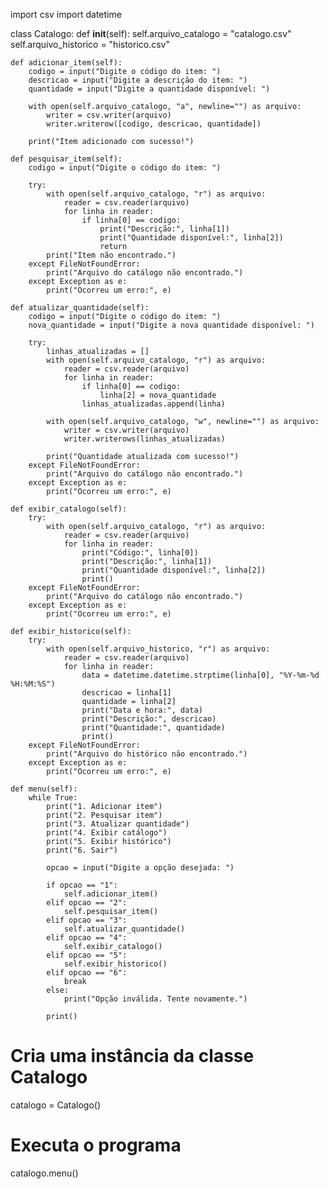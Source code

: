 import csv
import datetime

class Catalogo:
    def __init__(self):
        self.arquivo_catalogo = "catalogo.csv"
        self.arquivo_historico = "historico.csv"

    def adicionar_item(self):
        codigo = input("Digite o código do item: ")
        descricao = input("Digite a descrição do item: ")
        quantidade = input("Digite a quantidade disponível: ")

        with open(self.arquivo_catalogo, "a", newline="") as arquivo:
            writer = csv.writer(arquivo)
            writer.writerow([codigo, descricao, quantidade])

        print("Item adicionado com sucesso!")

    def pesquisar_item(self):
        codigo = input("Digite o código do item: ")

        try:
            with open(self.arquivo_catalogo, "r") as arquivo:
                reader = csv.reader(arquivo)
                for linha in reader:
                    if linha[0] == codigo:
                        print("Descrição:", linha[1])
                        print("Quantidade disponível:", linha[2])
                        return
            print("Item não encontrado.")
        except FileNotFoundError:
            print("Arquivo do catálogo não encontrado.")
        except Exception as e:
            print("Ocorreu um erro:", e)

    def atualizar_quantidade(self):
        codigo = input("Digite o código do item: ")
        nova_quantidade = input("Digite a nova quantidade disponível: ")

        try:
            linhas_atualizadas = []
            with open(self.arquivo_catalogo, "r") as arquivo:
                reader = csv.reader(arquivo)
                for linha in reader:
                    if linha[0] == codigo:
                        linha[2] = nova_quantidade
                    linhas_atualizadas.append(linha)

            with open(self.arquivo_catalogo, "w", newline="") as arquivo:
                writer = csv.writer(arquivo)
                writer.writerows(linhas_atualizadas)

            print("Quantidade atualizada com sucesso!")
        except FileNotFoundError:
            print("Arquivo do catálogo não encontrado.")
        except Exception as e:
            print("Ocorreu um erro:", e)

    def exibir_catalogo(self):
        try:
            with open(self.arquivo_catalogo, "r") as arquivo:
                reader = csv.reader(arquivo)
                for linha in reader:
                    print("Código:", linha[0])
                    print("Descrição:", linha[1])
                    print("Quantidade disponível:", linha[2])
                    print()
        except FileNotFoundError:
            print("Arquivo do catálogo não encontrado.")
        except Exception as e:
            print("Ocorreu um erro:", e)

    def exibir_historico(self):
        try:
            with open(self.arquivo_historico, "r") as arquivo:
                reader = csv.reader(arquivo)
                for linha in reader:
                    data = datetime.datetime.strptime(linha[0], "%Y-%m-%d %H:%M:%S")
                    descricao = linha[1]
                    quantidade = linha[2]
                    print("Data e hora:", data)
                    print("Descrição:", descricao)
                    print("Quantidade:", quantidade)
                    print()
        except FileNotFoundError:
            print("Arquivo do histórico não encontrado.")
        except Exception as e:
            print("Ocorreu um erro:", e)

    def menu(self):
        while True:
            print("1. Adicionar item")
            print("2. Pesquisar item")
            print("3. Atualizar quantidade")
            print("4. Exibir catálogo")
            print("5. Exibir histórico")
            print("6. Sair")

            opcao = input("Digite a opção desejada: ")

            if opcao == "1":
                self.adicionar_item()
            elif opcao == "2":
                self.pesquisar_item()
            elif opcao == "3":
                self.atualizar_quantidade()
            elif opcao == "4":
                self.exibir_catalogo()
            elif opcao == "5":
                self.exibir_historico()
            elif opcao == "6":
                break
            else:
                print("Opção inválida. Tente novamente.")

            print()

# Cria uma instância da classe Catalogo
catalogo = Catalogo()

# Executa o programa
catalogo.menu()

